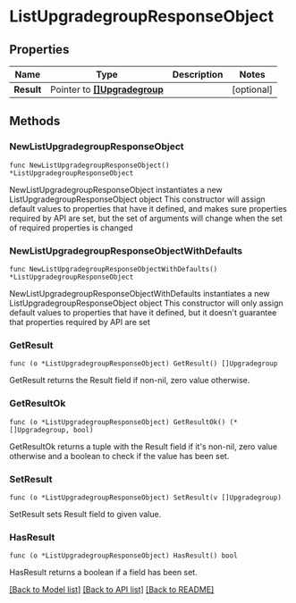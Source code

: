 # ListUpgradegroupResponseObject

## Properties

Name | Type | Description | Notes
------------ | ------------- | ------------- | -------------
**Result** | Pointer to [**[]Upgradegroup**](Upgradegroup.md) |  | [optional] 

## Methods

### NewListUpgradegroupResponseObject

`func NewListUpgradegroupResponseObject() *ListUpgradegroupResponseObject`

NewListUpgradegroupResponseObject instantiates a new ListUpgradegroupResponseObject object
This constructor will assign default values to properties that have it defined,
and makes sure properties required by API are set, but the set of arguments
will change when the set of required properties is changed

### NewListUpgradegroupResponseObjectWithDefaults

`func NewListUpgradegroupResponseObjectWithDefaults() *ListUpgradegroupResponseObject`

NewListUpgradegroupResponseObjectWithDefaults instantiates a new ListUpgradegroupResponseObject object
This constructor will only assign default values to properties that have it defined,
but it doesn't guarantee that properties required by API are set

### GetResult

`func (o *ListUpgradegroupResponseObject) GetResult() []Upgradegroup`

GetResult returns the Result field if non-nil, zero value otherwise.

### GetResultOk

`func (o *ListUpgradegroupResponseObject) GetResultOk() (*[]Upgradegroup, bool)`

GetResultOk returns a tuple with the Result field if it's non-nil, zero value otherwise
and a boolean to check if the value has been set.

### SetResult

`func (o *ListUpgradegroupResponseObject) SetResult(v []Upgradegroup)`

SetResult sets Result field to given value.

### HasResult

`func (o *ListUpgradegroupResponseObject) HasResult() bool`

HasResult returns a boolean if a field has been set.


[[Back to Model list]](../README.md#documentation-for-models) [[Back to API list]](../README.md#documentation-for-api-endpoints) [[Back to README]](../README.md)



